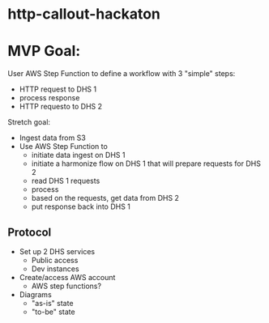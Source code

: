 # http-callout-hackaton

# MVP Goal:

User AWS Step Function to define a workflow with 3 "simple" steps:

- HTTP request to DHS 1
- process response
- HTTP requesto to DHS 2

Stretch goal:

- Ingest data from S3
- Use AWS Step Function to
    - initiate data ingest on DHS 1
    - initiate a harmonize flow on DHS 1 that will prepare requests for DHS 2
    - read DHS 1 requests
    - process
    - based on the requests, get data from DHS 2
    - put response back into DHS 1
    


## Protocol

- Set up 2 DHS services
    -    Public access
    -    Dev instances
- Create/access AWS account
    - AWS step functions?
- Diagrams
    - "as-is" state
    - "to-be" state

